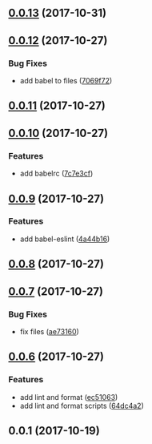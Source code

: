 <a name="0.0.13"></a>
## [0.0.13](https://github.com/hugomrdias/hd-scripts/compare/v0.0.12...v0.0.13) (2017-10-31)



<a name="0.0.12"></a>
## [0.0.12](https://github.com/hugomrdias/hd-scripts/compare/v0.0.11...v0.0.12) (2017-10-27)


### Bug Fixes

* add babel to files ([7069f72](https://github.com/hugomrdias/hd-scripts/commit/7069f72))



<a name="0.0.11"></a>
## [0.0.11](https://github.com/hugomrdias/hd-scripts/compare/v0.0.10...v0.0.11) (2017-10-27)



<a name="0.0.10"></a>
## [0.0.10](https://github.com/hugomrdias/hd-scripts/compare/v0.0.9...v0.0.10) (2017-10-27)


### Features

* add babelrc ([7c7e3cf](https://github.com/hugomrdias/hd-scripts/commit/7c7e3cf))



<a name="0.0.9"></a>
## [0.0.9](https://github.com/hugomrdias/hd-scripts/compare/v0.0.8...v0.0.9) (2017-10-27)


### Features

* add babel-eslint ([4a44b16](https://github.com/hugomrdias/hd-scripts/commit/4a44b16))



<a name="0.0.8"></a>
## [0.0.8](https://github.com/hugomrdias/hd-scripts/compare/v0.0.7...v0.0.8) (2017-10-27)



<a name="0.0.7"></a>
## [0.0.7](https://github.com/hugomrdias/hd-scripts/compare/v0.0.6...v0.0.7) (2017-10-27)


### Bug Fixes

* fix files ([ae73160](https://github.com/hugomrdias/hd-scripts/commit/ae73160))



<a name="0.0.6"></a>
## [0.0.6](https://github.com/hugomrdias/hd-scripts/compare/v0.0.1...v0.0.6) (2017-10-27)


### Features

* add lint and format ([ec51063](https://github.com/hugomrdias/hd-scripts/commit/ec51063))
* add lint and format scripts ([64dc4a2](https://github.com/hugomrdias/hd-scripts/commit/64dc4a2))



<a name="0.0.1"></a>
## 0.0.1 (2017-10-19)



